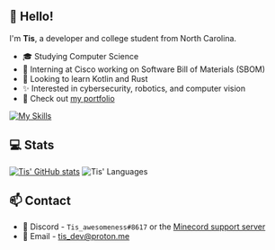 ## :wave: Hello!

I'm **Tis**, a developer and college student from North Carolina.

- :mortar_board: Studying Computer Science
- :telescope: Interning at Cisco working on Software Bill of Materials (SBOM)
- :seedling: Looking to learn Kotlin and Rust
- :sparkles: Interested in cybersecurity, robotics, and computer vision
- :night_with_stars: Check out [my portfolio](https://tis.codes)

[![My Skills](https://skillicons.dev/icons?i=java,py,html,css,js,c,cpp,regex,sqlite,mysql,gradle,git,github,idea,neovim,vscode,flask,latex,linux,raspberrypi,bash,nginx,aws,cloudflare,discord,bots&perline=13)](https://skillicons.dev)

## :computer: Stats

[![Tis' GitHub stats](https://github-readme-stats.vercel.app/api?username=Tisawesomeness&show_icons=true&layout=compact&theme=vue-dark&count_private=true)](https://github.com/anuraghazra/github-readme-stats)
![Tis' Languages](https://github-readme-stats.vercel.app/api/top-langs/?username=Tisawesomeness&show_icons=true&layout=compact&theme=vue-dark&count_private=true)

## :mailbox: Contact

- :speech_balloon: Discord - `Tis_awesomeness#8617` or the [Minecord support server](https://minecord.github.io/invite)
- :incoming_envelope: Email - [tis_dev@proton.me](mailto:tis_dev@proton.me)
